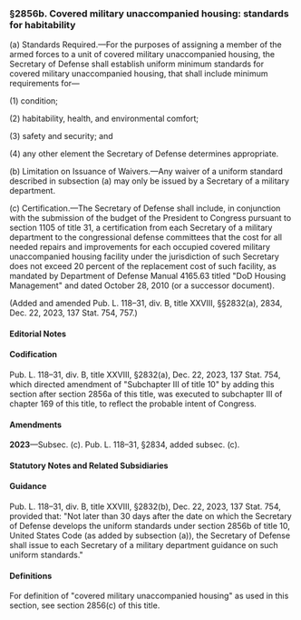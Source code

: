 ### §2856b. Covered military unaccompanied housing: standards for habitability ###

(a) Standards Required.—For the purposes of assigning a member of the armed forces to a unit of covered military unaccompanied housing, the Secretary of Defense shall establish uniform minimum standards for covered military unaccompanied housing, that shall include minimum requirements for—

(1) condition;

(2) habitability, health, and environmental comfort;

(3) safety and security; and

(4) any other element the Secretary of Defense determines appropriate.

(b) Limitation on Issuance of Waivers.—Any waiver of a uniform standard described in subsection (a) may only be issued by a Secretary of a military department.

(c) Certification.—The Secretary of Defense shall include, in conjunction with the submission of the budget of the President to Congress pursuant to section 1105 of title 31, a certification from each Secretary of a military department to the congressional defense committees that the cost for all needed repairs and improvements for each occupied covered military unaccompanied housing facility under the jurisdiction of such Secretary does not exceed 20 percent of the replacement cost of such facility, as mandated by Department of Defense Manual 4165.63 titled "DoD Housing Management" and dated October 28, 2010 (or a successor document).

(Added and amended Pub. L. 118–31, div. B, title XXVIII, §§2832(a), 2834, Dec. 22, 2023, 137 Stat. 754, 757.)

#### **Editorial Notes** ####

#### Codification ####

Pub. L. 118–31, div. B, title XXVIII, §2832(a), Dec. 22, 2023, 137 Stat. 754, which directed amendment of "Subchapter III of title 10" by adding this section after section 2856a of this title, was executed to subchapter III of chapter 169 of this title, to reflect the probable intent of Congress.

#### Amendments ####

**2023**—Subsec. (c). Pub. L. 118–31, §2834, added subsec. (c).

#### **Statutory Notes and Related Subsidiaries** ####

#### Guidance ####

Pub. L. 118–31, div. B, title XXVIII, §2832(b), Dec. 22, 2023, 137 Stat. 754, provided that: "Not later than 30 days after the date on which the Secretary of Defense develops the uniform standards under section 2856b of title 10, United States Code (as added by subsection (a)), the Secretary of Defense shall issue to each Secretary of a military department guidance on such uniform standards."

#### Definitions ####

For definition of "covered military unaccompanied housing" as used in this section, see section 2856(c) of this title.
